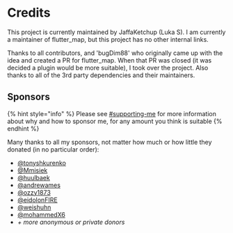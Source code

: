 # Credits

This project is currently maintained by JaffaKetchup (Luka S). I am currently a maintainer of flutter\_map, but this project has no other internal links.

Thanks to all contributors, and 'bugDim88' who originally came up with the idea and created a PR for flutter\_map. When that PR was closed (it was decided a plugin would be more suitable), I took over the project. Also thanks to all of the 3rd party dependencies and their maintainers.

## Sponsors

{% hint style="info" %}
Please see [#supporting-me](./#supporting-me "mention") for more information about why and how to sponsor me, for any amount you think is suitable
{% endhint %}

Many thanks to all my sponsors, not matter how much or how little they donated (in no particular order):

* [@tonyshkurenko](https://github.com/tonyshkurenko)
* [@Mmisiek](https://github.com/Mmisiek)
* [@huulbaek](https://github.com/huulbaek)
* [@andrewames](https://github.com/andrewames)
* [@ozzy1873](https://github.com/ozzy1873)
* [@eidolonFIRE](https://github.com/eidolonFIRE)
* [@weishuhn](https://github.com/weishuhn)
* [@mohammedX6](https://github.com/mohammedX6)
* _+ more anonymous or private donors_
